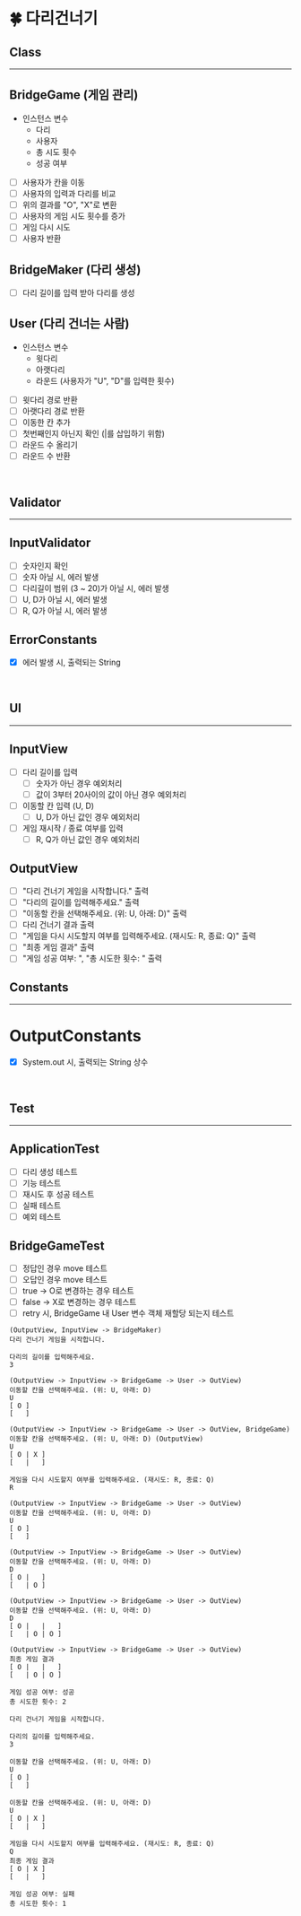 # 🍀 다리건너기

##  Class

---

## BridgeGame (게임 관리)
- 인스턴스 변수
  - 다리
  - 사용자
  - 총 시도 횟수
  - 성공 여부

- [ ] 사용자가 칸을 이동
- [ ] 사용자의 입력과 다리를 비교
- [ ] 위의 결과를 "O", "X"로 변환
- [ ] 사용자의 게임 시도 횟수를 증가
- [ ] 게임 다시 시도
- [ ] 사용자 반환
 
## BridgeMaker (다리 생성)
- [ ] 다리 길이를 입력 받아 다리를 생성

## User (다리 건너는 사람)
- 인스턴스 변수
  - 윗다리
  - 아랫다리
  - 라운드 (사용자가 "U", "D"를 입력한 횟수)
- [ ] 윗다리 경로 반환
- [ ] 아랫다리 경로 반환
- [ ] 이동한 칸 추가
- [ ] 첫번째인지 아닌지 확인 (|를 삽입하기 위함)
- [ ] 라운드 수 올리기
- [ ] 라운드 수 반환

<br>

## Validator

---

## InputValidator
- [ ] 숫자인지 확인
- [ ] 숫자 아닐 시, 에러 발생
- [ ] 다리길이 범위 (3 ~ 20)가 아닐 시, 에러 발생
- [ ] U, D가 아닐 시, 에러 발생
- [ ] R, Q가 아닐 시, 에러 발생

## ErrorConstants
- [x] 에러 발생 시, 출력되는 String

<br>

## UI

---

## InputView
- [ ] 다리 길이를 입력
  - [ ] 숫자가 아닌 경우 예외처리
  - [ ] 값이 3부터 20사이의 값이 아닌 경우 예외처리
- [ ] 이동할 칸 입력 (U, D)
  - [ ] U, D가 아닌 값인 경우 예외처리
- [ ] 게임 재시작 / 종료 여부를 입력
  - [ ] R, Q가 아닌 값인 경우 예외처리

## OutputView
- [ ] "다리 건너기 게임을 시작합니다." 출력
- [ ] "다리의 길이를 입력해주세요." 출력
- [ ] "이동할 칸을 선택해주세요. (위: U, 아래: D)" 출력
- [ ] 다리 건너기 결과 출력
- [ ] "게임을 다시 시도할지 여부를 입력해주세요. (재시도: R, 종료: Q)" 출력
- [ ] "최종 게임 결과" 출력
- [ ] "게임 성공 여부: ", "총 시도한 횟수: " 출력

## Constants

---

# OutputConstants
- [x] System.out 시, 출력되는 String 상수

<br>

## Test

---

## ApplicationTest
- [ ] 다리 생성 테스트
- [ ] 기능 테스트
- [ ] 재시도 후 성공 테스트
- [ ] 실패 테스트
- [ ] 예외 테스트

## BridgeGameTest
- [ ] 정답인 경우 move 테스트
- [ ] 오답인 경우 move 테스트
- [ ] true -> O로 변경하는 경우 테스트
- [ ] false -> X로 변경하는 경우 테스트
- [ ] retry 시, BridgeGame 내 User 변수 객체 재할당 되는지 테스트

```
(OutputView, InputView -> BridgeMaker)
다리 건너기 게임을 시작합니다.

다리의 길이를 입력해주세요.
3 

(OutputView -> InputView -> BridgeGame -> User -> OutView)
이동할 칸을 선택해주세요. (위: U, 아래: D) 
U  
[ O ]
[   ]

(OutputView -> InputView -> BridgeGame -> User -> OutView, BridgeGame)
이동할 칸을 선택해주세요. (위: U, 아래: D) (OutputView)
U
[ O | X ]
[   |   ]

게임을 다시 시도할지 여부를 입력해주세요. (재시도: R, 종료: Q)
R

(OutputView -> InputView -> BridgeGame -> User -> OutView)
이동할 칸을 선택해주세요. (위: U, 아래: D)
U
[ O ]
[   ]

(OutputView -> InputView -> BridgeGame -> User -> OutView)
이동할 칸을 선택해주세요. (위: U, 아래: D)
D
[ O |   ]
[   | O ]

(OutputView -> InputView -> BridgeGame -> User -> OutView)
이동할 칸을 선택해주세요. (위: U, 아래: D)
D
[ O |   |   ]
[   | O | O ]

(OutputView -> InputView -> BridgeGame -> User -> OutView)
최종 게임 결과
[ O |   |   ]
[   | O | O ]

게임 성공 여부: 성공
총 시도한 횟수: 2
```

```
다리 건너기 게임을 시작합니다.

다리의 길이를 입력해주세요.
3

이동할 칸을 선택해주세요. (위: U, 아래: D)
U
[ O ]
[   ]

이동할 칸을 선택해주세요. (위: U, 아래: D)
U
[ O | X ]
[   |   ]

게임을 다시 시도할지 여부를 입력해주세요. (재시도: R, 종료: Q)
Q
최종 게임 결과
[ O | X ]
[   |   ]

게임 성공 여부: 실패
총 시도한 횟수: 1
```